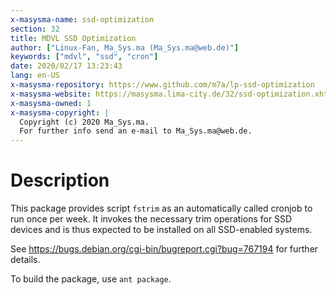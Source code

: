 ```yaml
---
x-masysma-name: ssd-optimization
section: 32
title: MDVL SSD Optimization
author: ["Linux-Fan, Ma_Sys.ma (Ma_Sys.ma@web.de)"]
keywords: ["mdvl", "ssd", "cron"]
date: 2020/02/17 13:23:43
lang: en-US
x-masysma-repository: https://www.github.com/m7a/lp-ssd-optimization
x-masysma-website: https://masysma.lima-city.de/32/ssd-optimization.xhtml
x-masysma-owned: 1
x-masysma-copyright: |
  Copyright (c) 2020 Ma_Sys.ma.
  For further info send an e-mail to Ma_Sys.ma@web.de.
---
```

Description
===========

This package provides script `fstrim` as an automatically called cronjob to run
once per week. It invokes the necessary trim operations for SSD devices and is
thus expected to be installed on all SSD-enabled systems.

See <https://bugs.debian.org/cgi-bin/bugreport.cgi?bug=767194> for further
details.

To build the package, use `ant package`.
